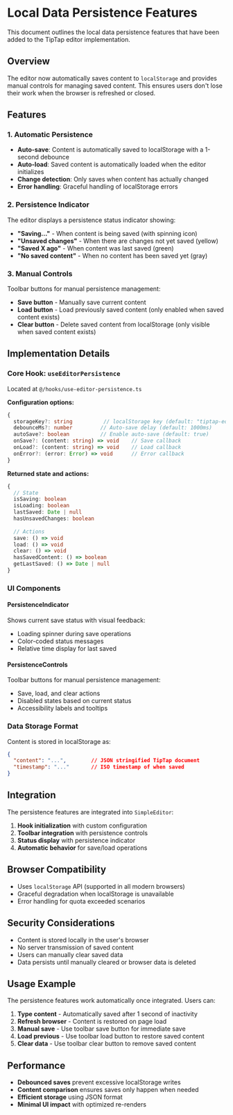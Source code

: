 # Local Data Persistence Features

This document outlines the local data persistence features that have been added to the TipTap editor implementation.

## Overview

The editor now automatically saves content to `localStorage` and provides manual controls for managing saved content. This ensures users don't lose their work when the browser is refreshed or closed.

## Features

### 1. Automatic Persistence
- **Auto-save**: Content is automatically saved to localStorage with a 1-second debounce
- **Auto-load**: Saved content is automatically loaded when the editor initializes
- **Change detection**: Only saves when content has actually changed
- **Error handling**: Graceful handling of localStorage errors

### 2. Persistence Indicator
The editor displays a persistence status indicator showing:
- **"Saving..."** - When content is being saved (with spinning icon)
- **"Unsaved changes"** - When there are changes not yet saved (yellow)
- **"Saved X ago"** - When content was last saved (green)
- **"No saved content"** - When no content has been saved yet (gray)

### 3. Manual Controls
Toolbar buttons for manual persistence management:
- **Save button** - Manually save current content
- **Load button** - Load previously saved content (only enabled when saved content exists)
- **Clear button** - Delete saved content from localStorage (only visible when saved content exists)

## Implementation Details

### Core Hook: `useEditorPersistence`
Located at `@/hooks/use-editor-persistence.ts`

**Configuration options:**
```typescript
{
  storageKey?: string          // localStorage key (default: "tiptap-editor-content")
  debounceMs?: number         // Auto-save delay (default: 1000ms)
  autoSave?: boolean          // Enable auto-save (default: true)
  onSave?: (content: string) => void    // Save callback
  onLoad?: (content: string) => void    // Load callback
  onError?: (error: Error) => void      // Error callback
}
```

**Returned state and actions:**
```typescript
{
  // State
  isSaving: boolean
  isLoading: boolean
  lastSaved: Date | null
  hasUnsavedChanges: boolean
  
  // Actions
  save: () => void
  load: () => void
  clear: () => void
  hasSavedContent: () => boolean
  getLastSaved: () => Date | null
}
```

### UI Components

#### PersistenceIndicator
Shows current save status with visual feedback:
- Loading spinner during save operations
- Color-coded status messages
- Relative time display for last saved

#### PersistenceControls
Toolbar buttons for manual persistence management:
- Save, load, and clear actions
- Disabled states based on current status
- Accessibility labels and tooltips

### Data Storage Format
Content is stored in localStorage as:
```json
{
  "content": "...",        // JSON stringified TipTap document
  "timestamp": "..."       // ISO timestamp of when saved
}
```

## Integration

The persistence features are integrated into `SimpleEditor`:

1. **Hook initialization** with custom configuration
2. **Toolbar integration** with persistence controls
3. **Status display** with persistence indicator
4. **Automatic behavior** for save/load operations

## Browser Compatibility

- Uses `localStorage` API (supported in all modern browsers)
- Graceful degradation when localStorage is unavailable
- Error handling for quota exceeded scenarios

## Security Considerations

- Content is stored locally in the user's browser
- No server transmission of saved content
- Users can manually clear saved data
- Data persists until manually cleared or browser data is deleted

## Usage Example

The persistence features work automatically once integrated. Users can:

1. **Type content** - Automatically saved after 1 second of inactivity
2. **Refresh browser** - Content is restored on page load
3. **Manual save** - Use toolbar save button for immediate save
4. **Load previous** - Use toolbar load button to restore saved content
5. **Clear data** - Use toolbar clear button to remove saved content

## Performance

- **Debounced saves** prevent excessive localStorage writes
- **Content comparison** ensures saves only happen when needed
- **Efficient storage** using JSON format
- **Minimal UI impact** with optimized re-renders 